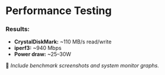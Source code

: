 # Performance Testing

### Results:
- **CrystalDiskMark:** ~110 MB/s read/write
- **iperf3:** ~940 Mbps
- **Power draw:** ~25–30W

📸 *Include benchmark screenshots and system monitor graphs.*